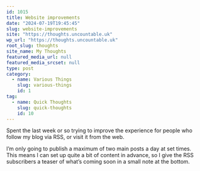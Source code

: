 ```yaml
---
id: 1015
title: Website improvements
date: "2024-07-19T19:45:45"
slug: website-improvements
site: "https://thoughts.uncountable.uk"
wp_url: "https://thoughts.uncountable.uk"
root_slug: thoughts
site_name: My Thoughts
featured_media_url: null
featured_media_srcset: null
type: post
category:
  - name: Various Things
    slug: various-things
    id: 1
tag:
  - name: Quick Thoughts
    slug: quick-thoughts
    id: 10
---
```



<p>Spent the last week or so trying to improve the experience for people who follow my blog via RSS, or visit it from the web.  </p>



<p>I&#8217;m only going to publish a maximum of two main posts a day at set times.  This means I can set up quite a bit of content in advance, so I give the RSS subscribers a teaser of what&#8217;s coming soon in a small note at the bottom.</p>
